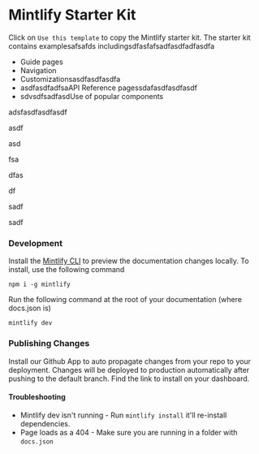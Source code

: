# Mintlify Starter Kit

Click on `Use this template` to copy the Mintlify starter kit. The starter kit contains examplesafsafds includingsdfasfafsadfasdfadfasdfa

- Guide pages
- Navigation
- Customizationsasdfasdfasdfa
- asdfasdfadfsaAPI Reference pagessdafasdfasdfasdf
- sdvsdfsadfasdUse of popular components

adsfasdfasdfasdf

asdf

asd

fsa

dfas

df

sadf

sadf

### Development

Install the [Mintlify CLI](https://www.npmjs.com/package/mintlify) to preview the documentation changes locally. To install, use the following command

```
npm i -g mintlify
```

Run the following command at the root of your documentation (where docs.json is)

```
mintlify dev
```

### Publishing Changes

Install our Github App to auto propagate changes from your repo to your deployment. Changes will be deployed to production automatically after pushing to the default branch. Find the link to install on your dashboard.

#### Troubleshooting

- Mintlify dev isn't running - Run `mintlify install` it'll re-install dependencies.
- Page loads as a 404 - Make sure you are running in a folder with `docs.json`